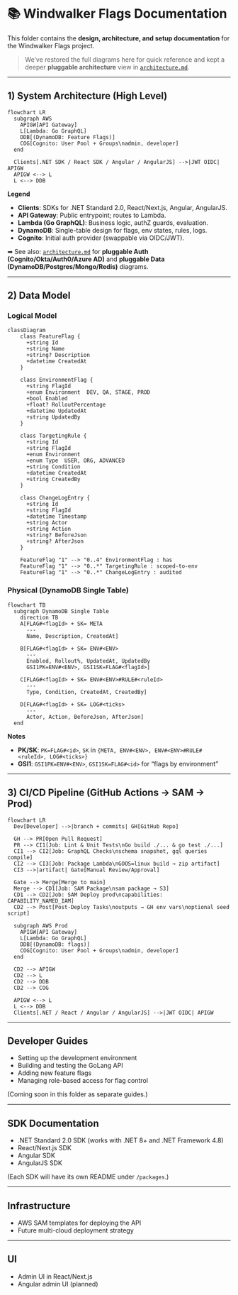 # 📚 Windwalker Flags Documentation

This folder contains the **design, architecture, and setup documentation** for the Windwalker Flags project.

> We’ve restored the full diagrams here for quick reference and kept a deeper **pluggable architecture** view in [`architecture.md`](./architecture.md).

---

## 1) System Architecture (High Level)

```mermaid
flowchart LR
  subgraph AWS
    APIGW[API Gateway]
    L[Lambda: Go GraphQL]
    DDB[(DynamoDB: Feature Flags)]
    COG[Cognito: User Pool + Groups\nadmin, developer]
  end

  Clients[.NET SDK / React SDK / Angular / AngularJS] -->|JWT OIDC| APIGW
  APIGW <--> L
  L <--> DDB
```

**Legend**
- **Clients**: SDKs for .NET Standard 2.0, React/Next.js, Angular, AngularJS.
- **API Gateway**: Public entrypoint; routes to Lambda.
- **Lambda (Go GraphQL)**: Business logic, authZ guards, evaluation.
- **DynamoDB**: Single-table design for flags, env states, rules, logs.
- **Cognito**: Initial auth provider (swappable via OIDC/JWT).

➡ See also: [`architecture.md`](./architecture.md) for **pluggable Auth (Cognito/Okta/Auth0/Azure AD)** and **pluggable Data (DynamoDB/Postgres/Mongo/Redis)** diagrams.

---

## 2) Data Model

### Logical Model
```mermaid
classDiagram
    class FeatureFlag {
      +string Id
      +string Name
      +string? Description
      +datetime CreatedAt
    }

    class EnvironmentFlag {
      +string FlagId
      +enum Environment  DEV, QA, STAGE, PROD 
      +bool Enabled
      +float? RolloutPercentage
      +datetime UpdatedAt
      +string UpdatedBy
    }

    class TargetingRule {
      +string Id
      +string FlagId
      +enum Environment
      +enum Type  USER, ORG, ADVANCED 
      +string Condition
      +datetime CreatedAt
      +string CreatedBy
    }

    class ChangeLogEntry {
      +string Id
      +string FlagId
      +datetime Timestamp
      +string Actor
      +string Action
      +string? BeforeJson
      +string? AfterJson
    }

    FeatureFlag "1" --> "0..4" EnvironmentFlag : has
    FeatureFlag "1" --> "0..*" TargetingRule : scoped-to-env
    FeatureFlag "1" --> "0..*" ChangeLogEntry : audited
```

### Physical (DynamoDB Single Table)
```mermaid
flowchart TB
  subgraph DynamoDB Single Table
    direction TB
    A[FLAG#<flagId> + SK= META
      ---
      Name, Description, CreatedAt]

    B[FLAG#<flagId> + SK= ENV#<ENV>
      ---
      Enabled, Rollout%, UpdatedAt, UpdatedBy
      GSI1PK=ENV#<ENV>, GSI1SK=FLAG#<flagId>]

    C[FLAG#<flagId> + SK= ENV#<ENV>#RULE#<ruleId>
      ---
      Type, Condition, CreatedAt, CreatedBy]

    D[FLAG#<flagId> + SK= LOG#<ticks>
      ---
      Actor, Action, BeforeJson, AfterJson]
  end
```

**Notes**
- **PK/SK**: `PK=FLAG#<id>`, `SK` in `{META, ENV#<ENV>, ENV#<ENV>#RULE#<ruleId>, LOG#<ticks>}`
- **GSI1**: `GSI1PK=ENV#<ENV>`, `GSI1SK=FLAG#<id>` for “flags by environment”

---

## 3) CI/CD Pipeline (GitHub Actions → SAM → Prod)

```mermaid
flowchart LR
  Dev[Developer] -->|branch + commits| GH[GitHub Repo]

  GH --> PR[Open Pull Request]
  PR --> CI1[Job: Lint & Unit Tests\nGo build ./... & go test ./...]
  CI1 --> CI2[Job: GraphQL Checks\nschema snapshot, gql queries compile]
  CI2 --> CI3[Job: Package Lambda\nGOOS=linux build → zip artifact]
  CI3 -->|artifact| Gate[Manual Review/Approval]

  Gate --> Merge[Merge to main]
  Merge --> CD1[Job: SAM Package\nsam package → S3]
  CD1 --> CD2[Job: SAM Deploy prod\ncapabilities: CAPABILITY_NAMED_IAM]
  CD2 --> Post[Post-Deploy Tasks\noutputs → GH env vars\noptional seed script]

  subgraph AWS Prod
    APIGW[API Gateway]
    L[Lambda: Go GraphQL]
    DDB[(DynamoDB: flags)]
    COG[Cognito: User Pool + Groups\nadmin, developer]
  end

  CD2 --> APIGW
  CD2 --> L
  CD2 --> DDB
  CD2 --> COG

  APIGW <--> L
  L <--> DDB
  Clients[.NET / React / Angular / AngularJS] -->|JWT OIDC| APIGW
```

---

## Developer Guides

- Setting up the development environment
- Building and testing the GoLang API
- Adding new feature flags
- Managing role-based access for flag control

(Coming soon in this folder as separate guides.)

---

## SDK Documentation

- .NET Standard 2.0 SDK (works with .NET 8+ and .NET Framework 4.8)
- React/Next.js SDK
- Angular SDK
- AngularJS SDK

(Each SDK will have its own README under `/packages`.)

---

## Infrastructure

- AWS SAM templates for deploying the API
- Future multi-cloud deployment strategy

---

## UI

- Admin UI in React/Next.js
- Angular admin UI (planned)
